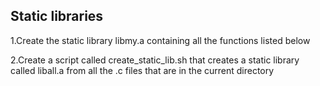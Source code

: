 ## Static libraries

1.Create the static library libmy.a containing all the functions listed below

2.Create a script called create_static_lib.sh that creates a static library called liball.a from all the .c files that are in the current directory
